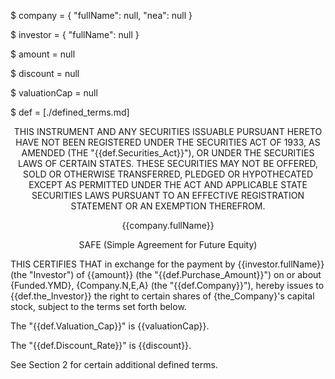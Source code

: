 $ company = { "fullName": null, "nea": null }

$ investor = { "fullName": null }

$ amount = null

$ discount = null

$ valuationCap = null

$ def = [./defined_terms.md]

<p align="center">THIS INSTRUMENT AND ANY SECURITIES ISSUABLE PURSUANT HERETO HAVE NOT BEEN REGISTERED UNDER THE SECURITIES ACT OF 1933, AS AMENDED (THE "{{def.Securities_Act}}"), OR UNDER THE SECURITIES LAWS OF CERTAIN STATES.  THESE SECURITIES MAY NOT BE OFFERED, SOLD OR OTHERWISE TRANSFERRED, PLEDGED OR HYPOTHECATED EXCEPT AS PERMITTED UNDER THE ACT AND APPLICABLE STATE SECURITIES LAWS PURSUANT TO AN EFFECTIVE REGISTRATION STATEMENT OR AN EXEMPTION THEREFROM.</p>

<p align="center">{{company.fullName}}</p>

<p align="center">SAFE  (Simple Agreement for Future Equity)</p>

THIS CERTIFIES THAT in exchange for the payment by {{investor.fullName}} (the "Investor") of {{amount}} (the "{{def.Purchase_Amount}}") on or about {Funded.YMD}, {Company.N,E,A} (the "{{def.Company}}"), hereby issues to {{def.the_Investor}} the right to certain shares of {the_Company}'s capital stock, subject to the terms set forth below.

The "{{def.Valuation_Cap}}" is {{valuationCap}}. 

The "{{def.Discount_Rate}}" is {{discount}}.

See Section 2 for certain additional defined terms.